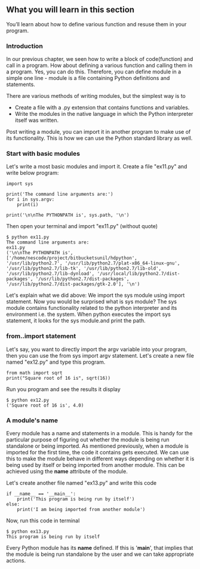 ## What you will learn in this section
You’ll learn about how to define various function and resuse them in your program.

### Introduction
In our previous chapter, we seen how to write a block of code(function) and call in a program. How about defining a various function and calling them in a program. Yes, you can do this. Therefore, you can define module in a simple one line - module is a file containing Python definitions and statements.

There are various methods of writing modules, but the simplest way is to
- Create a file with a .py extension that contains functions and variables.
- Write the modules in the native language in which the Python interpreter itself was written.

Post writing a module, you can import it in another program to make use of its functionality. This is how we can use the Python standard library as well.

### Start with basic modules
Let's write a most basic modules and import it. Create a file "ex11.py" and write below program:
```
import sys

print('The command line arguments are:')
for i in sys.argv:
    print(i)

print('\n\nThe PYTHONPATH is', sys.path, '\n')
```
Then open your terminal and import "ex11.py" (without quote)
```
$ python ex11.py
The command line arguments are:
ex11.py
('\n\nThe PYTHONPATH is', ['/home/nescode/project/bitbucketsunil/hdpython', '/usr/lib/python2.7', '/usr/lib/python2.7/plat-x86_64-linux-gnu', '/usr/lib/python2.7/lib-tk', '/usr/lib/python2.7/lib-old', '/usr/lib/python2.7/lib-dynload', '/usr/local/lib/python2.7/dist-packages', '/usr/lib/python2.7/dist-packages', '/usr/lib/python2.7/dist-packages/gtk-2.0'], '\n')
```
Let's explain what we did above:
We import the sys module using import statement. Now you would be surprised what is sys module? The sys module contains functionality related to the python interpreter and its environment i.e. the system. When python executes the import sys statement, it looks for the sys module.and print the path.

### from..import statement
Let's say, you want to directly import the argv variable into your program, then you can use the from sys import argv statement. Let's create a new file named "ex12.py" and type this program.

```
from math import sqrt
print("Square root of 16 is", sqrt(16))
```
Run you program and see the results it display
```
$ python ex12.py
('Square root of 16 is', 4.0)
```

### A module's __name__
Every module has a name and statements in a module. This is handy for the particular purpose of figuring out whether the module is being run standalone or being imported. As mentioned previously, when a module is imported for the first time, the code it contains gets executed. We can use this to make the module behave in different ways depending on whether it is being used by itself or being imported from another module. This can be achieved using the __name__ attribute of the module.

Let's create another file named "ex13.py" and write this code

```
if __name__ == '__main__':
    print('This program is being run by itself')
else:
    print('I am being imported from another module')
```
Now, run this code in terminal
```
$ python ex13.py
This program is being run by itself
```
Every Python module has its __name__ defined. If this is '__main__', that implies that the module is being run standalone by the user and we can take appropriate actions.
